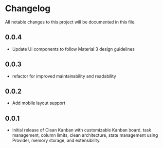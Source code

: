 # Changelog

All notable changes to this project will be documented in this file.

## 0.0.4
- Update UI components to follow Material 3 design guidelines

## 0.0.3
- refactor for improved  maintainability and readability

## 0.0.2
- Add mobile layout support

## 0.0.1

- Initial release of Clean Kanban with customizable Kanban board, task management, column limits, clean architecture, state management using Provider, memory storage, and extensibility.
